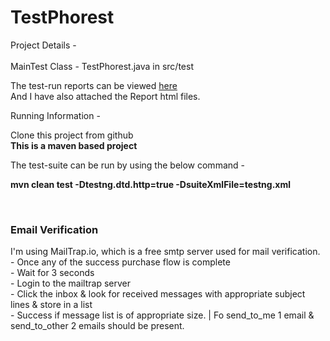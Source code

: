 # TestPhorest

Project Details -<br> <br> 
MainTest Class - 
TestPhorest.java in src/test

The test-run reports can be viewed [here](NGReportSS.png)
<br>And I have also attached the Report html files.


Running Information -

Clone this project from github
<br>
<b>This is a maven based project</b>

The test-suite can be run by using the below command -
 
<b>mvn clean test -Dtestng.dtd.http=true -DsuiteXmlFile=testng.xml</b>

<br>
<h3>Email Verification</h3>
I'm using MailTrap.io, which is a free smtp server used for mail verification.
 <br>-  Once any of the success purchase flow is complete
<br> - Wait for 3 seconds
<br> - Login to the mailtrap server   
<br> - Click the inbox & look for received messages with appropriate subject lines & store in a list
<br> - Success if message list is of appropriate size. | Fo send_to_me 1 email & send_to_other 2 emails should be present.
